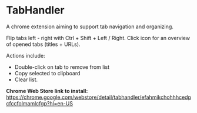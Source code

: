 # TabHandler
A chrome extension aiming to support tab navigation and organizing.

Flip tabs left - right with Ctrl + Shift + Left / Right. Click icon for an overview of opened tabs (titles + URLs).

Actions include:
- Double-click on tab to remove from list
- Copy selected to clipboard
- Clear list.

**Chrome Web Store link to install:**\
https://chrome.google.com/webstore/detail/tabhandler/efahmikchohhhcedpcfccfolmamlcfgp?hl=en-US
